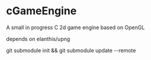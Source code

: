 # cGameEngine

A small in progress C 2d game engine based on OpenGL

 depends on elanthis/upng

 git submodule init && git submodule update --remote
